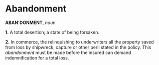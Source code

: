 # Abandonment

**ABAN'DONMENT**, _noun_

**1.** A total desertion; a state of being forsaken.

**2.** In commerce, the relinquishing to underwriters all the property saved from loss by shipwreck, capture or other peril stated in the policy. This _abandonment_ must be made before the insured can demand indemnification for a total loss.